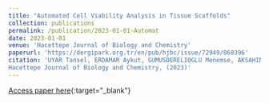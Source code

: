 ```yaml
---
title: "Automated Cell Viability Analysis in Tissue Scaffolds"
collection: publications
permalink: /publication/2023-01-01-Automat
date: 2023-01-01
venue: 'Hacettepe Journal of Biology and Chemistry'
paperurl: 'https://dergipark.org.tr/en/pub/hjbc/issue/72949/868396'
citation: 'UYAR Tansel, ERDAMAR Aykut, GUMUSDERELIOGLU Menemse, AKSAHIN Mehmet, IRMAK Gulseren, EROGUL Osman, "Automated Cell Viability Analysis in Tissue Scaffolds"
Hacettepe Journal of Biology and Chemistry, (2023)'
---
```

[Access paper here](https://dergipark.org.tr/en/pub/hjbc/issue/72949/868396){:target="_blank"}
